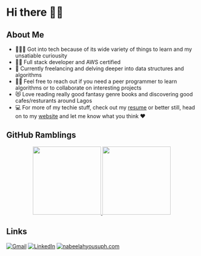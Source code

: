 # Hi there 👋🏾

<!--
**NabeelahY/NabeelahY** is a ✨ _special_ ✨ repository because its `README.md` (this file) appears on your GitHub profile.

Here are some ideas to get you started:

- 🔭 I’m currently working on ...
- 🌱 I’m currently learning ...
- 👯 I’m looking to collaborate on ...
- 🤔 I’m looking for help with ...
- 💬 Ask me about ...
- 📫 How to reach me: ...
- 😄 Pronouns: ...
- ⚡ Fun fact: ...
-->
## About Me
- 👩🏾‍💻 Got into tech because of its wide variety of things to learn and my unsatiable curiousity
- 🧕🏽 Full stack developer and AWS certified 
- 🌱 Currently freelancing and delving deeper into data structures and algorithms
- 👯‍♀️ Feel free to reach out if you need a peer programmer to learn algorithms or to collaborate on interesting projects
- 😻 Love reading really good fantasy genre books and discovering good cafes/resturants around Lagos
- 💻 For more of my techie stuff, check out my [resume](https://docs.google.com/document/d/1CXBIXt-V3c1So7yRu10hqqHY6gbbKwxCbJWB5J35j38/edit?usp=sharing) or better still, head on to my [website](https://nabeelahyousuph.com/) and let me know what you think ♥️

## GitHub Ramblings
<p align="center">
<a href="https://github.com/NabeelahY">
  <img height="180em" src="https://github-readme-stats-eight-theta.vercel.app/api?username=NabeelahY&show_icons=true&theme=react&include_all_commits=true&count_private=true"/>
  <img height="180em" src="https://github-readme-stats-eight-theta.vercel.app/api/top-langs/?username=NabeelahY&layout=compact&langs_count=10&theme=react&count_private=true"/>
</a>
</p>

## Links
[![Gmail](https://img.shields.io/badge/-NABEELAHYOUSUPH@GMAIL.COM-D14836?style=for-the-badge&logo=gmail&logoColor=white)](mailto:nabeelahyousuph@gmail.com)
[![LinkedIn](https://img.shields.io/badge/-LINKEDIN-0077B5?style=for-the-badge&logo=linkedin&logoColor=white)](https://www.linkedin.com/in/nabeelah-yousuph/)
[![nabeelahyousuph.com](https://img.shields.io/badge/-NABEELAHYOUSUPH.COM-000000?style=for-the-badge&logo=react&logoColor=white)](https://www.nabeelahyousuph.com/)
